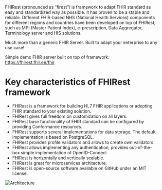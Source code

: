 FHIRest (pronounced as “firest”) is framework to adapt FHIR standard as easy and standardized way as possible. It has proven to be a stable and reliable. Different FHIR-based NHS (National Health Services) components for different regions and countries have been developed on top of FHIRest, such as MPI (Master Patient Index), e-prescription, Data Aggregator, Terminology server and HIS solutions.

Much more than a generic FHIR Server. Built to adapt your enterprise to any use case!

Simple demo FHIR server built on top of framework: https://fhirest.fhir.ee/fhir

# Key characteristics of FHIRest framework 
- FHIRest is a framework for building HL7 FHIR applications or adopting FHIR standard to your existing solution.
- FHIRest gives full freedom on customization on all layers.
- FHIRest base functionality of FHIR standard can be configured by providing Conformance resources.
- FHIRest supports several implementations for data storage. The default implementation is based on PostgreSQL.
- FHIRest provides profile validators and allows to create own validators.
- FHIRest allows implementing any authentication, provides out-of-the-box simple implementation of OpenID-Connect
- FHIRest is horizontally and vertically scalable.
- FHIRest is great for microservices architecture.
- FHIRest is open-source software available on GitHub under an MIT license.

![Architecture](../images/architecture.drawio)
